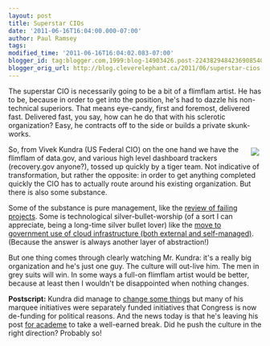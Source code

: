 ```yaml
---
layout: post
title: Superstar CIOs
date: '2011-06-16T16:04:00.000-07:00'
author: Paul Ramsey
tags: 
modified_time: '2011-06-16T16:04:02.083-07:00'
blogger_id: tag:blogger.com,1999:blog-14903426.post-2243829484236908540
blogger_orig_url: http://blog.cleverelephant.ca/2011/06/superstar-cios.html
---
```


The superstar CIO is necessarily going to be a bit of a flimflam artist. He has to be, because in order to get into the position, he's had to dazzle his non-technical superiors. That means eye-candy, first and foremost, delivered fast. Delivered fast, you say, how can he do that with his sclerotic organization? Easy, he contracts off to the side or builds a private skunk-works.

<img src="http://blog.executivebiz.com/wp-content/uploads/2009/04/vivek-kundra.jpg" style="float:right;padding:5px;">So, from Vivek Kundra (US Federal CIO) on the one hand we have the flimflam of data.gov, and various high level dashboard trackers (recovery.gov anyone?), tossed up quickly by a tiger team. Not indicative of transformation, but rather the opposite: in order to get anything completed quickly the CIO has to actually route around his existing organization. But there is also some substance.

Some of the substance is pure management, like the [review of failing projects](http://itmanagement.earthweb.com/netsys/article.php/3899971/White-House-Embarks-on-30B-Federal-IT-Overhaul.htm). Some is technological silver-bullet-worship (of a sort I can appreciate, being a long-time silver bullet lover) like the [move to government use of cloud infrastructure (both external and self-managed)](http://realworldjava.com/node/982371). (Because the answer is always another layer of abstraction!)

But one thing comes through clearly watching Mr. Kundra: it's a really big organization and he's just one guy. The culture will out-live him. The men in grey suits will win. In some ways a full-on flimflam artist would be better, because at least then I wouldn't be disappointed when nothing changes.

**Postscript:** Kundra did manage to [change some things](http://blog.cleverelephant.ca/) but many of his marquee initiatives were separately funded initiatives that Congress is now de-funding for political reasons. And the news today is that he's leaving his post [for academe](http://www.washingtonpost.com/blogs/federal-eye/post/vivek-kundra-to-step-down-as-chief-information-officer/2011/06/16/AGF6YLXH_blog.html) to take a well-earned break. Did he push the culture in the right direction? Probably so!

